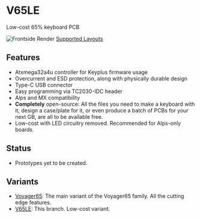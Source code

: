 # V65LE
Low-cost 65% keyboard PCB

![Frontside Render](https://github.com/ai03-2725/Voyager65/blob/V65LE/Renders/Back.png)
[Supported Layouts](http://www.keyboard-layout-editor.com/#/gists/98784f0271c0b4e29edec77185eb883a)

## Features
* Atxmega32a4u controller for Keyplus firmware usage
* Overcurrent and ESD protection, along with physically durable design
* Type-C USB connector
* Easy programming via TC2030-IDC header
* Alps and MX compatibility
* **Completely** open-source: All the files you need to make a keyboard with it, design a case/plate for it, or even produce a batch of PCBs for your next GB, are all to be available free.
* Low-cost with LED circuitry removed. Recommended for Alps-only boards.

## Status
* Prototypes yet to be created.

## Variants
* [Voyager65](https://github.com/ai03-2725/Voyager65): The main variant of the Voyager65 family. All the cutting edge features.
* [V65LE](https://github.com/ai03-2725/Voyager65/tree/V65LE): This branch. Low-cost variant.
